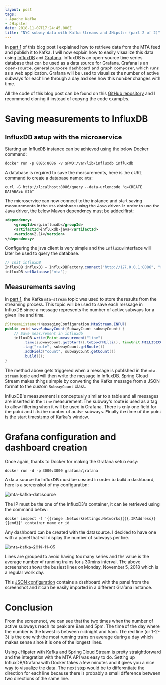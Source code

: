 ```yaml
---
layout: post
tags:
- Apache Kafka
- JHipster
date: 2018-11-07T17:24:45.000Z
title: "NYC subway data with Kafka Streams and JHipster (part 2 of 2)"
---
```


In [part 1](../../../2018/11/06/nyc-subway-data-with-kafka-streams-and-jhipster-part-1.html) of this blog post I explained how to retrieve data from the MTA feed and publish it to Kafka. I will now explain how to easily visualize this data using [InfluxDB](https://www.influxdata.com/) and [Grafana](https://grafana.com/). InfluxDB is an open-source time series database that can be used as a data source for Grafana. Grafana is an open-source, general purpose dashboard and graph composer, which runs as a web application. Grafana will be used to visualize the number of active subways for each line through a day and see how this number changes with time.

All the code of this blog post can be found on this [GitHub repository](https://github.com/Falydoor/mta-kafka) and I recommend cloning it instead of copying the code examples.

# Saving measurements to InfluxDB

## InfluxDB setup with the microservice

Starting an InfluxDB instance can be achieved using the below Docker command:

```docker run -p 8086:8086 -v $PWD:/var/lib/influxdb influxdb```

A database is required to save the measurements, here is the cURL command to create a database named `mta`:

```curl -G http://localhost:8086/query --data-urlencode "q=CREATE DATABASE mta"```

The microservice can now connect to the instance and start saving measurements in the `mta` database using the Java driver. In order to use the Java driver, the below Maven dependency must be added first:

```xml
<dependency>
    <groupId>org.influxdb</groupId>
    <artifactId>influxdb-java</artifactId>
    <version>2.14</version>
</dependency>
```

Configuring the java client is very simple and the `InfluxDB` interface will later be used to query the database.

```java
// Init influxDB
InfluxDB influxDB = InfluxDBFactory.connect("http://127.0.0.1:8086", "root", "root");
influxDB.setDatabase("mta");
```

## Measurements saving

In [part 1](https://blog.ippon.tech/nyc-subway-data-with-kafka-streams-and-jhipster-part-1/), the Kafka `mta-stream` topic was used to store the results from the streaming process. This topic will be used to save each message in InfluxDB since a message represents the number of active subways for a given line and time.

```java
@StreamListener(MessagingConfiguration.MtaStream.INPUT)
public void saveSubwayCount(SubwayCount subwayCount) {
    // Save measurement in influxdb
    influxDB.write(Point.measurement("line")
        .time(subwayCount.getStart().toEpochMilli(), TimeUnit.MILLISECONDS)
        .tag("route", subwayCount.getRoute())
        .addField("count", subwayCount.getCount())
        .build());
}
```

The method above gets triggered when a message is published in the `mta-stream` topic and will then write the message in InfluxDB. Spring Cloud Stream makes things simple by converting the Kafka message from a JSON format to the custom `SubwayCount` class.

InfluxDB's measurement is conceptually similar to a table and all messages are inserted in the `line` measurement. The subway's route is used as a tag to allow filtering when it will be used in Grafana. There is only one field for the point and it is the number of active subways. Finally the time of the point is the start timestamp of Kafka's window.

# Grafana configuration and dashboard creation

Once again, thanks to Docker for making the Grafana setup easy:

```docker run -d -p 3000:3000 grafana/grafana```

A data source for InfluxDB must be created in order to build a dashboard, here is a screenshot of my configuration:

![mta-kafka-datasource](https://raw.githubusercontent.com/ippontech/blog-usa/master/images/2018/11/mta-kafka-datasource.png)

The IP must be the one of the InfluxDB's container, it can be retrieved using the command below:

```docker inspect -f '{{range .NetworkSettings.Networks}}{{.IPAddress}}{{end}}' container_name_or_id```

Any dashboard can be created with the datasource. I decided to have one with a panel that will display the number of subways per line.

![mta-kafka-2018-11-05](https://raw.githubusercontent.com/ippontech/blog-usa/master/images/2018/11/mta-kafka-2018-11-05.png)

Lines are grouped to avoid having too many series and the value is the average number of running trains for a 30mins interval. The above screenshot shows the busiest lines on Monday, November 5, 2018 which is a regular work day.

This [JSON configuration](https://raw.githubusercontent.com/Falydoor/mta-kafka/master/dashboard.json) contains a dashboard with the panel from the screenshot and it can be easily imported in a different Grafana instance.

# Conclusion

From the screenshot, we can see that the two times when the number of active subways reach its peak are 9am and 5pm. The time of the day where the number is the lowest is between midnight and 5am. The red line (or 1-2-3) is the one with the most running trains on average during a day which makes sense since it is one of the longest lines.

Using JHipster with Kafka and Spring Cloud Stream is pretty straightforward and the integration with the MTA API was easy to do. Setting up InfluxDB/Grafana with Docker takes a few minutes and it gives you a nice way to visualize the data. The next step would be to differentiate the direction for each line because there is probably a small difference between two directions of the same line.

